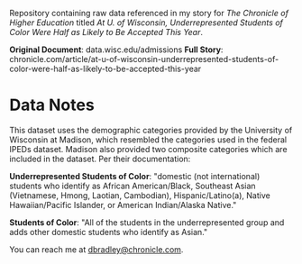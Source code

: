 Repository containing raw data referenced in my story for *The Chronicle of Higher Education*
titled *At U. of Wisconsin, Underrepresented Students of Color Were Half as Likely to Be Accepted This Year*.

**Original Document**: data.wisc.edu/admissions
**Full Story**: chronicle.com/article/at-u-of-wisconsin-underrepresented-students-of-color-were-half-as-likely-to-be-accepted-this-year

# Data Notes
This dataset uses the demographic categories provided by the University of Wisconsin at Madison, which resembled the categories
used in the federal IPEDs dataset. Madison also provided two composite categories which are included in the dataset. Per their documentation:

**Underrepresented Students of Color**: "domestic (not international) students who identify as African American/Black, Southeast Asian (Vietnamese, Hmong, Laotian, Cambodian), Hispanic/Latino(a), Native Hawaiian/Pacific Islander, or American Indian/Alaska Native." 

**Students of Color**: "All of the students in the underrepresented group and adds other domestic students who identify as Asian."

You can reach me at dbradley@chronicle.com.